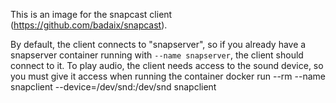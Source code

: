 This is an image for the snapcast client (https://github.com/badaix/snapcast).

By default, the client connects to "snapserver", so if you already have a snapserver
container running with `--name snapserver`, the client should connect to it. To play
audio, the client needs access to the sound device, so you must give it access when
running the container
docker run --rm --name snapclient --device=/dev/snd:/dev/snd snapclient
